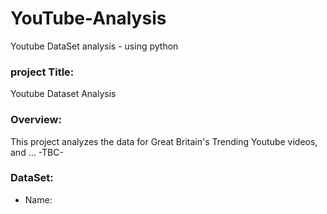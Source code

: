 # YouTube-Analysis
Youtube DataSet analysis - using python

### project Title: 
Youtube Dataset Analysis
### Overview:
This project analyzes the data for Great Britain's Trending Youtube videos, and ... -TBC-
### DataSet:
- Name: 
